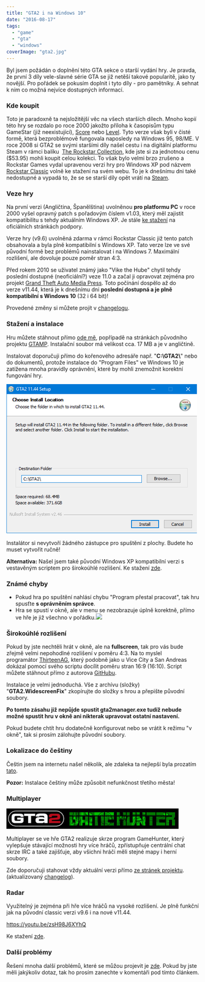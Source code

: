 ```yaml
---
title: "GTA2 i na Windows 10"
date: "2016-08-17"
tags: 
  - "game"
  - "gta"
  - "windows"
coverImage: "gta2.jpg"
---
```


Byl jsem požádán o doplnění této GTA sekce o starší vydání hry. Je pravda, že první 3 díly vele-slavné série GTA se již netěší takové popularitě, jako ty novější. Pro pořádek se pokusím doplnit i tyto díly - pro pamětníky. A sehnat k nim co možná nejvíce dostupných informací.

### Kde koupit

Toto je paradoxně ta nejsložitější věc na všech starších dílech. Mnoho kopií této hry se rozdalo po roce 2000 jakožto příloha k časopisům typu GameStar (již neexistující), [Score](https://www.score.cz/) nebo [Level](http://www.level.cz/). Tyto verze však byli v čisté formě, která bezproblémově fungovala naposledy na Windows 95, 98/ME. V roce 2008 si GTA2 se svými staršími díly našel cestu i na digitální platformu Steam v rámci balíku  [The Rockstar Collection](http://store.steampowered.com/sub/607/), kde jste si za jednotnou cenu ($53.95) mohli koupit celou kolekci. To však bylo velmi brzo zrušeno a Rockstar Games vydal upravenou verzi hry pro Windows XP pod názvem [Rockstar Classic](http://www.rockstargames.com/classics/) volně ke stažení na svém webu. To je k dnešnímu dni také nedostupné a vypadá to, že se se starší díly opět vrátí na [Steam](http://store.steampowered.com/app/12180/).

### Veze hry

Na první verzi (Angličtina, Španělština) uvolněnou **pro platformu PC** v roce 2000 vyšel opravný patch s pořadovým číslem v1.03, který měl zajistit kompatibilitu s tehdy aktuálním Windows XP. Je stále [ke stažení](https://support.rockstargames.com/hc/en-us/articles/200147916-Windows-XP-compatibility-for-GTA-II) na oficiálních stránkách podpory.

Verze hry (v9.6) uvolněná zdarma v rámci Rockstar Classic již tento patch obsahovala a byla plně kompatibilní s Windows XP. Tato verze lze ve své původní formě bez problémů nainstalovat i na Windows 7. Maximální rozlišení, ale dovoluje pouze poměr stran 4:3.

Před rokem 2010 se uživatel známý jako "Vike the Hube" chytil tehdy poslední dostupné (neoficiální?) veze 11.0 a začal ji opravovat zejména pro projekt [Grand Theft Auto Media Press](http://gtamp.com/). Toto počínání dospělo až do verze v11.44, která je k dnešnímu dni **poslední dostupná a je plně kompatibilní s Windows 10** (32 i 64 bit)!

Provedené změny si můžete projít v [changelogu](https://1drv.ms/w/s!AmaMNBEz9Mw0gbw-MrNBtcpjrFsXHQ).

### Stažení a instalace

Hru můžete stáhnout přímo [ode mě](https://1drv.ms/u/s!AmaMNBEz9Mw0gbxBEghoGAUtlGnadA), popřípadě na stránkách původního projektu [GTAMP](http://gtamp.com/GTA2/gta2-installer.exe). Instalační soubor má velikost cca. 17 MB a je v angličtině.

Instalovat doporučuji přímo do kořenového adresáře např. "**C:\\GTA2\\**" nebo do dokumentů, protože instalace do "Program Files" ve Windows 10 je zatížena mnoha pravidly oprávnění, které by mohli znemožnit korektní fungování hry.

![](images/step1.png)

Instalátor si nevytvoří žádného zástupce pro spuštění z plochy. Budete ho muset vytvořit ručně!

**Alternativa:** Našel jsem také původní Windows XP kompatibilní verzi s vestavěným scriptem pro širokoúhlé rozlišení. Ke stažení [zde](https://mega.nz/#!h0RwCTZb!cKcsNfisjEBm-6qwrvjJfFg2W6pZeMbxJET5Mm9WQ3A).

### Známé chyby

- Pokud hra po spuštění nahlásí chybu "Program přestal pracovat", tak hru spusťte **s oprávněním správce**.
- Hra se spustí v okně, ale v menu se nezobrazuje úplně korektně, přímo ve hře je již všechno v pořádku.[![](images/menu-300x234.png)](http://old.maxxx.cz/wp-content/uploads/2016/08/menu.png)

### Širokoúhlé rozlišení

Pokud by jste nechtěli hrát v okně, ale na **fullscreen**, tak pro vás bude zřejmě velmi nepohodlné rozlišení v poměru 4:3. Na to myslel programátor [ThirteenAG](https://github.com/ThirteenAG), který podobně jako u Vice City a San Andreas dokázal pomocí svého scriptu docílit poměru stran 16:9 (16:10). Script můžete stáhnout přímo z autorova [GitHubu](https://github.com/ThirteenAG/WidescreenFixesPack/releases/tag/gta2).

Instalace je velmi jednoduchá. Vše z archívu (složky) "**GTA2.WidescreenFix**" zkopírujte do složky s hrou a přepište původní soubory.

**Po tomto zásahu již nepůjde spustit gta2manager.exe tudíž nebude možné spustit hru v okně ani nikterak upravovat ostatní nastavení.**

Pokud budete chtít hru dodatečně konfigurovat nebo se vrátit k režimu "v okně", tak si prosím zálohujte původní soubory.

### Lokalizace do češtiny

Češtin jsem na internetu našel několik, ale zdaleka ta nejlepší byla prozatím [tato](https://1drv.ms/u/s!AmaMNBEz9Mw0gbw_JRd4gu4hPYIK-Q).

**Pozor:** Instalace češtiny může způsobit nefunkčnost třetího města!

### Multiplayer

![](images/gta2gh-banner.jpg)

Multiplayer se ve hře GTA2 realizuje skrze program GameHunter, který vylepšuje stávající možnosti hry více hráčů, zpřístupňuje centrální chat skrze IRC a také zajišťuje, aby všichni hráči měli stejné mapy i herní soubory.

Zde doporučuji stahovat vždy aktuální verzi přímo [ze stránek projektu](http://gtamp.com/gta2/gta2-game-hunter/).  
(aktualizovaný [changelog](http://gtamp.com/GTA2/changelog.txt)).

### Radar

Využitelný je zejména při hře více hráčů na vysoké rozlišení. Je plně funkční jak na původní classic verzi v9.6 i na nové v11.44.

https://youtu.be/zsH98J6XYhQ

Ke stažení [zde](http://gtamp.com/forum/viewtopic.php?f=4&t=818).

### Další problémy

Řešení mnoha další problémů, které se můžou projevit je [zde](http://gtamp.com/gta2/gta2-common-problems/). Pokud by jste měli jakýkoliv dotaz, tak ho prosím zanechte v komentáři pod tímto článkem.
